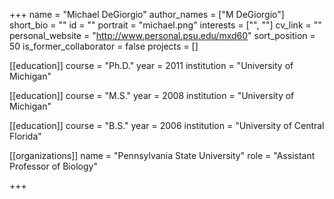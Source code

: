 +++
name = "Michael DeGiorgio"
author_names = ["M DeGiorgio"]
short_bio = ""
id = ""
portrait = "michael.png"
interests = ["", ""]
cv_link = ""
personal_website = "http://www.personal.psu.edu/mxd60"
sort_position = 50
is_former_collaborator = false
projects = []

[[education]]
  course = "Ph.D."
  year = 2011
  institution = "University of Michigan"

[[education]]
  course = "M.S."
  year = 2008
  institution = "University of Michigan"

[[education]]
  course = "B.S."
  year = 2006
  institution = "University of Central Florida"

[[organizations]]
  name = "Pennsylvania State University"
  role = "Assistant Professor of Biology"

+++

